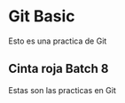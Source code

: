 # Git Basic


<!-- Esto lo deberia ignorar -->

Esto es una practica de Git

## Cinta roja Batch 8 

Estas son las practicas en Git

